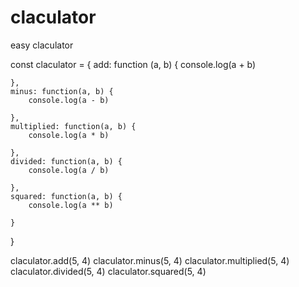 # claculator
easy claculator

const claculator = {
    add: function (a, b) {
        console.log(a + b)
        
    },
    minus: function(a, b) {
        console.log(a - b)

    },
    multiplied: function(a, b) {
        console.log(a * b)

    },
    divided: function(a, b) {
        console.log(a / b)

    },
    squared: function(a, b) {
        console.log(a ** b)

    }
    
}

claculator.add(5, 4)
claculator.minus(5, 4)
claculator.multiplied(5, 4)
claculator.divided(5, 4)
claculator.squared(5, 4)
